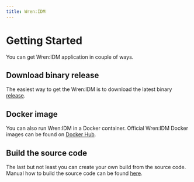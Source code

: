 ```yaml
---
title: Wren:IDM
---
```



# Getting Started

You can get Wren:IDM application in couple of ways.


## Download binary release

The easiest way to get the Wren:IDM is to download the latest binary [release](https://github.com/WrenSecurity/wrenidm/releases).


## Docker image

You can also run Wren:IDM in a Docker container. Official Wren:IDM Docker images can be found on [Docker Hub](https://hub.docker.com/r/wrensecurity/wrenidm).


## Build the source code

The last but not least you can create your own build from the source code. Manual how to build the source code can be found [here](https://github.com/WrenSecurity/wrenidm/blob/master/README.md#build-the-source-code).
